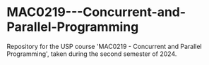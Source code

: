 # MAC0219---Concurrent-and-Parallel-Programming
Repository for the USP course 'MAC0219 - Concurrent and Parallel Programming', taken during the second semester of 2024.
